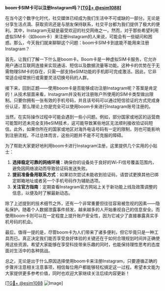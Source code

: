 **boom卡SIM卡可以注册Instagram吗？[[TG💪+ @esim1088](https://t.me/s/esim1088)]**

在当今这个数字化时代，社交媒体已经成为我们生活中不可或缺的一部分。无论是分享生活点滴、获取资讯还是与朋友保持联系，社交平台都为我们提供了极大的便利。其中，Instagram无疑是最受欢迎的社交网络之一。然而，对于那些希望利用虚拟SIM卡（如boom卡）来注册Instagram的人来说，可能会有一些疑问和困惑。那么，今天我们就来聊聊这个问题：boom卡SIM卡到底能不能用来注册Instagram？

首先，让我们了解一下什么是boom卡。Boom卡是一种虚拟SIM卡服务，它允许用户通过互联网连接来实现通话、短信以及数据流量等功能。这种卡的优势在于无需物理SIM卡的存在，只需一部支持eSIM功能的手机即可完成激活。因此，它非常适合经常旅行或需要灵活切换号码的人群。

接下来，回到正题——使用boom卡是否能够成功注册Instagram呢？答案是肯定的！从技术层面来看，Instagram并没有对注册账户所使用的SIM卡类型做出限制。只要你拥有一张有效的手机号码，并且该号码可以通过短信验证的方式完成身份认证，那么理论上你是完全可以使用boom卡来进行Instagram账号注册的。

当然，在实际操作过程中可能会遇到一些小问题。例如，部分国家或地区的运营商可能暂时还未完全支持eSIM技术，这可能导致某些地区无法顺利接收验证码短信。此外，如果你所在的国家或地区对海外电话号码有一定的限制，则也可能影响到注册流程。不过总体而言，这些问题并不是不可克服的障碍。

为了帮助大家更好地利用boom卡进行Instagram注册，这里提供几个实用的小贴士：

1. **选择稳定可靠的网络环境**：确保你的设备处于良好的Wi-Fi信号覆盖范围内，避免因网络波动而导致验证码发送失败。
2. **提前准备备用联系方式**：如果初次尝试未能收到验证码，请尝试更换其他已绑定邮箱地址或者另一个手机号码作为辅助选项。
3. **关注官方指南**：定期查看Instagram官方网站上关于新功能上线及政策调整的信息，以便及时了解最新动态。

除了上述提到的技术细节之外，还有一个非常重要但往往容易被忽视的因素——隐私保护。随着个人数据泄露事件频发，越来越多的人开始重视自己的信息安全。而使用boom卡则可以在一定程度上提升账户安全性，因为它减少了直接暴露真实手机号码的机会。

最后，值得一提的是，尽管boom卡为人们带来了诸多便利，但它毕竟只是一种工具而已。真正决定我们能否享受良好体验的关键还在于如何合理规划时间并正确使用这些资源。希望大家能够在享受科技带来乐趣的同时，也能保持理性思考的态度面对生活中的各种挑战。

总之，无论是出于什么原因选择使用boom卡来注册Instagram，只要遵循正确的步骤并注意相关注意事项，相信每位用户都能够轻松搞定这一过程。希望本文能为大家提供更多参考价值，同时也欢迎大家继续关注后续内容更新！

[[TG💪+ @esim1088](https://t.me/s/esim1088) ![Image](https://i.postimg.cc/4NQfJmqS/Snipaste-2025-05-13-00-14-12.png)]